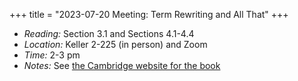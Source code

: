 +++
title = "2023-07-20 Meeting: Term Rewriting and All That"
+++

- _Reading:_ Section 3.1 and Sections 4.1-4.4 
- _Location:_ Keller 2-225 (in person) and Zoom
- _Time:_ 2-3 pm
- _Notes:_ See [the Cambridge website for the book](https://www.cambridge.org/core/books/term-rewriting-and-all-that/71768055278D0DEF4FFC74722DE0D707)
<!--more-->
